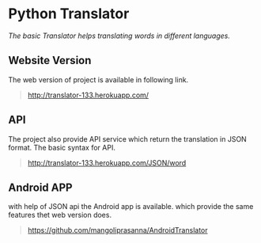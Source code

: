 # Python Translator
_The basic Translator helps translating words in different languages._

## Website Version
The web version of project is available in following link.
> http://translator-133.herokuapp.com/

## API
The project also provide API service which return the translation in JSON format.
The basic syntax for API.
> http://translator-133.herokuapp.com/JSON/word

## Android APP
with help of JSON api the Android app is available. which provide the same features thet web version does.
> https://github.com/mangoliprasanna/AndroidTranslator